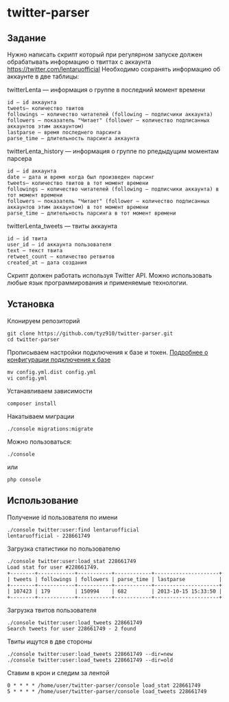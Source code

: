 twitter-parser
==============

Задание
-----------------------

Нужно написать скрипт который при регулярном запуске должен обрабатывать информацию о твиттах с аккаунта https://twitter.com/lentaruofficial
Необходимо сохранять информацию об аккаунте в две таблицы:

twitterLenta — информация о группе в последний момент времени

	id — id аккаунта
	tweets— количество твитов
	followings — количество читателей (following — подписчики аккаунта)
	followers — показатель "Читает" (follower — количество подписанных аккаунтов этим аккаунтом)
	lastparse — время последнего парсинга
	parse_time — длительность парсинга аккаунта


twitterLenta_history — информация о группе по рпедыдущим моментам парсера

	id — id аккаунта 
	date — дата и время когда был произведен парсинг
	tweets— количество твитов в тот момент времени
	followings — количество читателей (following — подписчики аккаунта) в тот момент времени
	followers — показатель "Читает" (follower — количество подписанных аккаунтов этим аккаунтом) в тот момент времени
	parse_time — длительность парсинга в тот момент времени


twitterLenta_tweets — твиты аккаунта

	id — id твита
	user_id — id аккаунта пользователя
	text — текст твита
	retweet_count — количество ретвитов
	created_at — дата создания


Скрипт должен работать используя Twitter API. 
Можно использовать любые язык программирования и применяемые технологии.

Установка
-----------------------

Клонируем репозиторий

	git clone https://github.com/tyz910/twitter-parser.git
	cd twitter-parser

Прописываем настройки подключения к базе и токен. [Подробнее о конфигурации подключения к базе](http://docs.doctrine-project.org/projects/doctrine-dbal/en/latest/reference/configuration.html) 

	mv config.yml.dist config.yml
	vi config.yml

Устанавливаем зависимости

	composer install

Накатываем миграции

	./console migrations:migrate

Можно пользоваться:

	./console
или

	php console

Использование
-----------------------
Получение id пользователя по имени

	./console twitter:user:find lentaruofficial
	lentaruofficial - 228661749

Загрузка статистики по пользователю

	./console twitter:user:load_stat 228661749
	Load stat for user #228661749.
	+--------+------------+-----------+------------+---------------------+
	| tweets | followings | followers | parse_time | lastparse           |
	+--------+------------+-----------+------------+---------------------+
	| 107423 | 179        | 150994    | 682        | 2013-10-15 15:33:50 |
	+--------+------------+-----------+------------+---------------------+

Загрузка твитов пользователя

	./console twitter:user:load_tweets 228661749
	Search tweets for user 228661749 - 2 found

Твиты ищутся в две стороны

	./console twitter:user:load_tweets 228661749 --dir=new
	./console twitter:user:load_tweets 228661749 --dir=old
	
Ставим в крон и следим за лентой

	0 * * * * /home/user/twitter-parser/console load_stat 228661749
	5 * * * * /home/user/twitter-parser/console load_tweets 228661749
